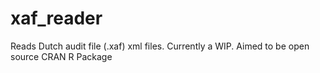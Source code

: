 # xaf_reader
Reads Dutch audit file (.xaf) xml files. Currently a WIP. Aimed to be open source CRAN R Package
